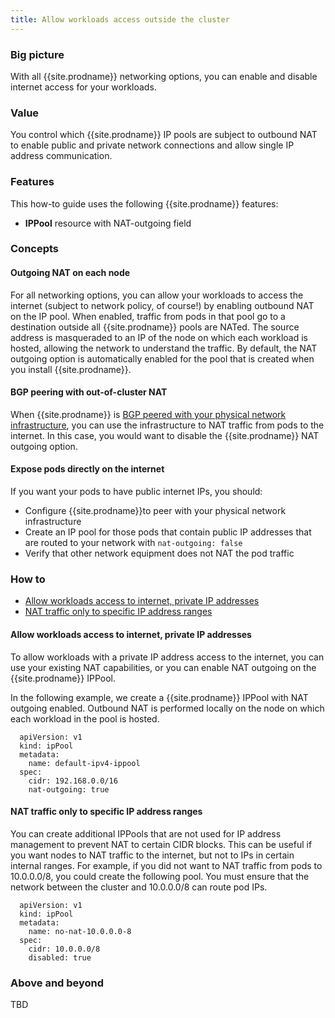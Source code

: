 ```yaml
---
title: Allow workloads access outside the cluster
---
```


### Big picture

With all {{site.prodname}} networking options, you can enable and disable internet access for your workloads.

### Value

You control which {{site.prodname}} IP pools are subject to outbound NAT to enable public and private network connections and allow single IP address communication. 

### Features

This how-to guide uses the following {{site.prodname}} features:

- **IPPool** resource with NAT-outgoing field

### Concepts

#### Outgoing NAT on each node

For all networking options, you can allow your workloads to access the internet (subject to network policy, of course!) by enabling outbound NAT on the IP pool.  When enabled, traffic from pods in that pool go to a destination outside all {{site.prodname}} pools are NATed.  The source address is masqueraded to an IP of the node on which each workload is hosted, allowing the network to understand the traffic. By default, the NAT outgoing option is automatically enabled for the pool that is created when you install {{site.prodname}}.  

#### BGP peering with out-of-cluster NAT

When {{site.prodname}} is [BGP peered with your physical network infrastructure](), you can use the infrastructure to NAT traffic from pods to the internet.  In this case, you would want to disable the {{site.prodname}} NAT outgoing option. 

#### Expose pods directly on the internet

If you want your pods to have public internet IPs, you should:

- Configure {{site.prodname}}to peer with your physical network infrastructure
- Create an IP pool for those pods that contain public IP addresses that are routed to your network with `nat-outgoing: false`
- Verify that other network equipment does not NAT the pod traffic

### How to

- [Allow workloads access to internet, private IP addresses](#allow-workloads-access-to-internet-private-ip-addresses)
- [NAT traffic only to specific IP address ranges](#nat-traffic-only-to-specific-ip-address-ranges)

#### Allow workloads access to internet, private IP addresses

To allow workloads with a private IP address access to the internet, you can use your existing NAT capabilities, or you can enable NAT outgoing on the {{site.prodname}} IPPool. 

In the following example, we create a {{site.prodname}} IPPool with NAT outgoing enabled. Outbound NAT is performed locally on the node on which each workload in the pool is hosted.

```
  apiVersion: v1
  kind: ipPool
  metadata:
    name: default-ipv4-ippool
  spec:
    cidr: 192.168.0.0/16
    nat-outgoing: true
```

#### NAT traffic only to specific IP address ranges

You can create additional IPPools that are not used for IP address management to prevent NAT to certain CIDR blocks. This can be useful if you want nodes to NAT traffic to the internet, but not to IPs in certain internal ranges.  For example, if you did not want to NAT traffic from pods to 10.0.0.0/8, you could create the following pool.  You must ensure that the network between the cluster and 10.0.0.0/8 can route pod IPs.

```
  apiVersion: v1
  kind: ipPool
  metadata:
    name: no-nat-10.0.0.0-8
  spec:
    cidr: 10.0.0.0/8
    disabled: true
```

### Above and beyond
TBD
